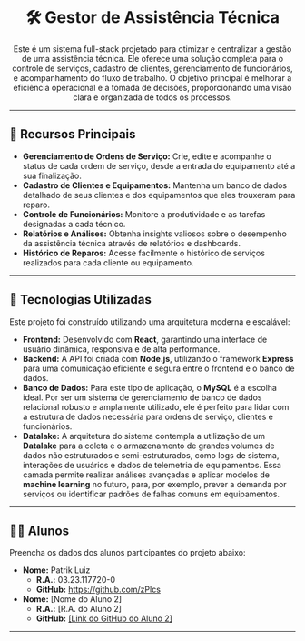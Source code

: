 <h1 align="center">🛠️ Gestor de Assistência Técnica</h1>

<p align="center">Este é um sistema full-stack projetado para otimizar e centralizar a gestão de uma assistência técnica. Ele oferece uma solução completa para o controle de serviços, cadastro de clientes, gerenciamento de funcionários, e acompanhamento do fluxo de trabalho. O objetivo principal é melhorar a eficiência operacional e a tomada de decisões, proporcionando uma visão clara e organizada de todos os processos.</p>

<hr>

<h2>🌟 Recursos Principais</h2>
<ul>
    <li><b>Gerenciamento de Ordens de Serviço:</b> Crie, edite e acompanhe o status de cada ordem de serviço, desde a entrada do equipamento até a sua finalização.</li>
    <li><b>Cadastro de Clientes e Equipamentos:</b> Mantenha um banco de dados detalhado de seus clientes e dos equipamentos que eles trouxeram para reparo.</li>
    <li><b>Controle de Funcionários:</b> Monitore a produtividade e as tarefas designadas a cada técnico.</li>
    <li><b>Relatórios e Análises:</b> Obtenha insights valiosos sobre o desempenho da assistência técnica através de relatórios e dashboards.</li>
    <li><b>Histórico de Reparos:</b> Acesse facilmente o histórico de serviços realizados para cada cliente ou equipamento.</li>
</ul>

<hr>

<h2>🚀 Tecnologias Utilizadas</h2>
<p>Este projeto foi construído utilizando uma arquitetura moderna e escalável:</p>
<ul>
    <li><b>Frontend:</b> Desenvolvido com <b>React</b>, garantindo uma interface de usuário dinâmica, responsiva e de alta performance.</li>
    <li><b>Backend:</b> A API foi criada com <b>Node.js</b>, utilizando o framework <b>Express</b> para uma comunicação eficiente e segura entre o frontend e o banco de dados.</li>
    <li><b>Banco de Dados:</b> Para este tipo de aplicação, o <b>MySQL</b> é a escolha ideal. Por ser um sistema de gerenciamento de banco de dados relacional robusto e amplamente utilizado, ele é perfeito para lidar com a estrutura de dados necessária para ordens de serviço, clientes e funcionários.</li>
    <li><b>Datalake:</b> A arquitetura do sistema contempla a utilização de um <b>Datalake</b> para a coleta e o armazenamento de grandes volumes de dados não estruturados e semi-estruturados, como logs de sistema, interações de usuários e dados de telemetria de equipamentos. Essa camada permite realizar análises avançadas e aplicar modelos de <b>machine learning</b> no futuro, para, por exemplo, prever a demanda por serviços ou identificar padrões de falhas comuns em equipamentos.</li>
</ul>

<hr>

<h2>👨‍🎓 Alunos</h2>
<p>Preencha os dados dos alunos participantes do projeto abaixo:</p>
<ul>
    <li><b>Nome:</b> Patrik Luiz
    <ul>
        <li><b>R.A.:</b> 03.23.117720-0</li>
        <li><b>GitHub:</b> <a href="https://github.com/zPlcs">https://github.com/zPlcs</a></li>
    </ul>
    </li>
    <li><b>Nome:</b> [Nome do Aluno 2]
    <ul>
        <li><b>R.A.:</b> [R.A. do Aluno 2]</li>
        <li><b>GitHub:</b> <a href="[Link do GitHub do Aluno 2]">[Link do GitHub do Aluno 2]</a></li>
    </ul>
    </li>
</ul>

<hr>
